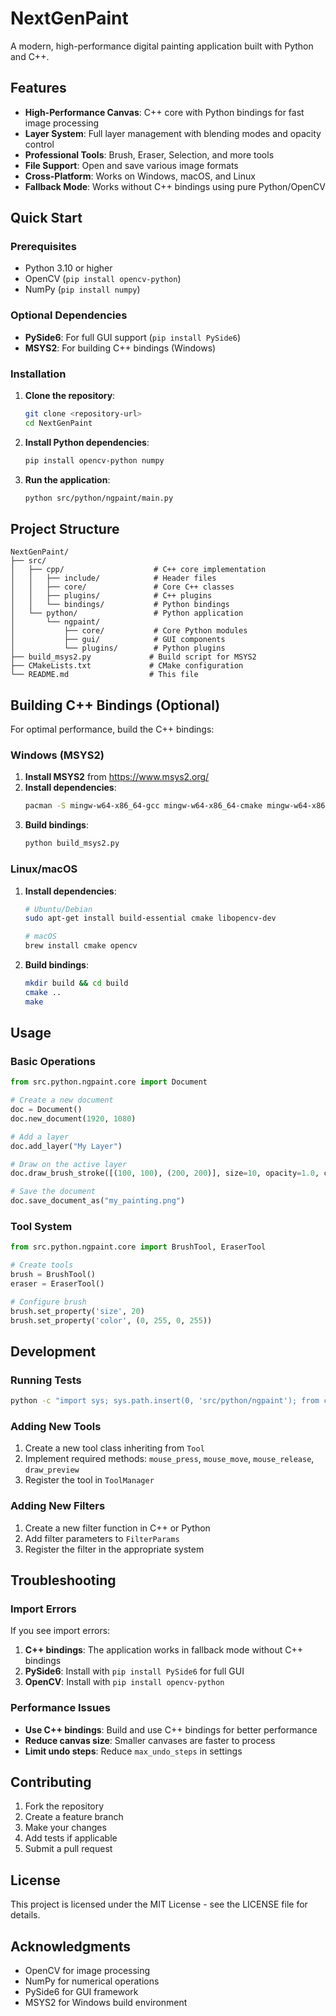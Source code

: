 # NextGenPaint

A modern, high-performance digital painting application built with Python and C++.

## Features

- **High-Performance Canvas**: C++ core with Python bindings for fast image processing
- **Layer System**: Full layer management with blending modes and opacity control
- **Professional Tools**: Brush, Eraser, Selection, and more tools
- **File Support**: Open and save various image formats
- **Cross-Platform**: Works on Windows, macOS, and Linux
- **Fallback Mode**: Works without C++ bindings using pure Python/OpenCV

## Quick Start

### Prerequisites

- Python 3.10 or higher
- OpenCV (`pip install opencv-python`)
- NumPy (`pip install numpy`)

### Optional Dependencies

- **PySide6**: For full GUI support (`pip install PySide6`)
- **MSYS2**: For building C++ bindings (Windows)

### Installation

1. **Clone the repository**:
   ```bash
   git clone <repository-url>
   cd NextGenPaint
   ```

2. **Install Python dependencies**:
   ```bash
   pip install opencv-python numpy
   ```

3. **Run the application**:
   ```bash
   python src/python/ngpaint/main.py
   ```

## Project Structure

```
NextGenPaint/
├── src/
│   ├── cpp/                    # C++ core implementation
│   │   ├── include/            # Header files
│   │   ├── core/               # Core C++ classes
│   │   ├── plugins/            # C++ plugins
│   │   └── bindings/           # Python bindings
│   └── python/                 # Python application
│       └── ngpaint/
│           ├── core/           # Core Python modules
│           ├── gui/            # GUI components
│           └── plugins/        # Python plugins
├── build_msys2.py             # Build script for MSYS2
├── CMakeLists.txt             # CMake configuration
└── README.md                  # This file
```

## Building C++ Bindings (Optional)

For optimal performance, build the C++ bindings:

### Windows (MSYS2)

1. **Install MSYS2** from https://www.msys2.org/
2. **Install dependencies**:
   ```bash
   pacman -S mingw-w64-x86_64-gcc mingw-w64-x86_64-cmake mingw-w64-x86_64-opencv
   ```
3. **Build bindings**:
   ```bash
   python build_msys2.py
   ```

### Linux/macOS

1. **Install dependencies**:
   ```bash
   # Ubuntu/Debian
   sudo apt-get install build-essential cmake libopencv-dev
   
   # macOS
   brew install cmake opencv
   ```
2. **Build bindings**:
   ```bash
   mkdir build && cd build
   cmake ..
   make
   ```

## Usage

### Basic Operations

```python
from src.python.ngpaint.core import Document

# Create a new document
doc = Document()
doc.new_document(1920, 1080)

# Add a layer
doc.add_layer("My Layer")

# Draw on the active layer
doc.draw_brush_stroke([(100, 100), (200, 200)], size=10, opacity=1.0, color=(255, 0, 0, 255))

# Save the document
doc.save_document_as("my_painting.png")
```

### Tool System

```python
from src.python.ngpaint.core import BrushTool, EraserTool

# Create tools
brush = BrushTool()
eraser = EraserTool()

# Configure brush
brush.set_property('size', 20)
brush.set_property('color', (0, 255, 0, 255))
```

## Development

### Running Tests

```bash
python -c "import sys; sys.path.insert(0, 'src/python/ngpaint'); from core import Document; print('✓ All tests passed!')"
```

### Adding New Tools

1. Create a new tool class inheriting from `Tool`
2. Implement required methods: `mouse_press`, `mouse_move`, `mouse_release`, `draw_preview`
3. Register the tool in `ToolManager`

### Adding New Filters

1. Create a new filter function in C++ or Python
2. Add filter parameters to `FilterParams`
3. Register the filter in the appropriate system

## Troubleshooting

### Import Errors

If you see import errors:

1. **C++ bindings**: The application works in fallback mode without C++ bindings
2. **PySide6**: Install with `pip install PySide6` for full GUI
3. **OpenCV**: Install with `pip install opencv-python`

### Performance Issues

- **Use C++ bindings**: Build and use C++ bindings for better performance
- **Reduce canvas size**: Smaller canvases are faster to process
- **Limit undo steps**: Reduce `max_undo_steps` in settings

## Contributing

1. Fork the repository
2. Create a feature branch
3. Make your changes
4. Add tests if applicable
5. Submit a pull request

## License

This project is licensed under the MIT License - see the LICENSE file for details.

## Acknowledgments

- OpenCV for image processing
- NumPy for numerical operations
- PySide6 for GUI framework
- MSYS2 for Windows build environment 